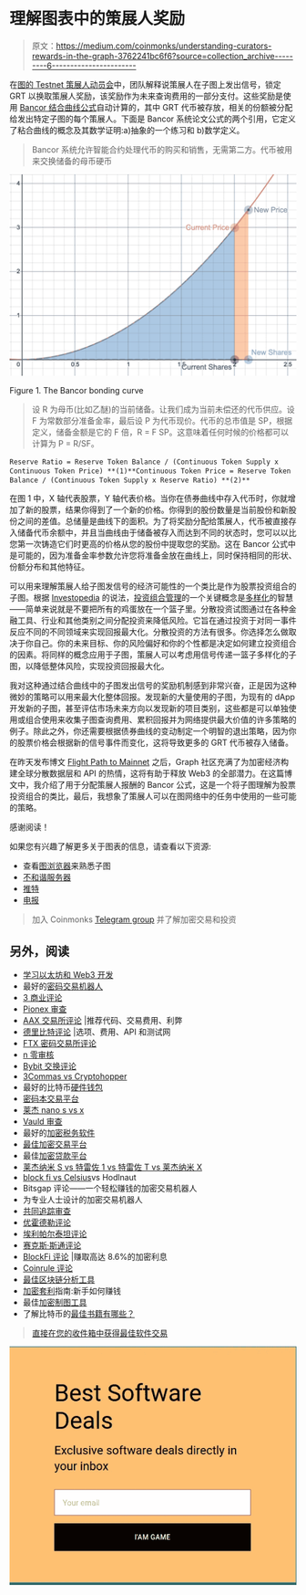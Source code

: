 # 理解图表中的策展人奖励

> 原文：<https://medium.com/coinmonks/understanding-curators-rewards-in-the-graph-3762241bc6f6?source=collection_archive---------6----------------------->

在[图的 Testnet 策展人动员会](https://www.youtube.com/watch?v=sM8XBg8YkP8&feature=youtu.be)中，团队解释说策展人在子图上发出信号，锁定 GRT 以换取策展人奖励，该奖励作为未来查询费用的一部分支付。这些奖励是使用 [Bancor 结合曲线公式](https://drive.google.com/file/d/0B3HPNP-GDn7aRkVaV3dkVl9NS2M/view)自动计算的，其中 GRT 代币被存放，相关的份额被分配给发出特定子图的每个策展人。下面是 Bancor 系统论文公式的两个引用，它定义了粘合曲线的概念及其数学证明:a)抽象的一个练习和 b)数学定义。

> Bancor 系统允许智能合约处理代币的购买和销售，无需第二方。代币被用来交换储备的母币硬币

![](img/fccf2f0047f5cbb27229ef921d2dbf55.png)

Figure 1\. The Bancor bonding curve

> 设 R 为母币(比如乙醚)的当前储备。让我们成为当前未偿还的代币供应。设 F 为常数部分准备金率，最后设 P 为代币现价。代币的总市值是 SP，根据定义，储备金额是它的 F 倍，R = F SP。这意味着任何时候的价格都可以计算为 P = R/SF。

```
Reserve Ratio = Reserve Token Balance / (Continuous Token Supply x Continuous Token Price) **(1)**Continuous Token Price = Reserve Token Balance / (Continuous Token Supply x Reserve Ratio) **(2)**
```

在图 1 中，X 轴代表股票，Y 轴代表价格。当你在债券曲线中存入代币时，你就增加了新的股票，结果你得到了一个新的价格。你得到的股份数量是当前股份和新股份之间的差值。总储量是曲线下的面积。为了将奖励分配给策展人，代币被直接存入储备代币余额中，并且当曲线由于储备被存入而达到不同的状态时，您可以以比您第一次铸造它们时更高的价格从您的股份中提取您的奖励。这在 Bancor 公式中是可能的，因为准备金率参数允许您将准备金放在曲线上，同时保持相同的形状、份额分布和其他特征。

可以用来理解策展人给子图发信号的经济可能性的一个类比是作为股票投资组合的子图。根据 [Investopedia](https://www.investopedia.com/terms/p/portfolio.asp) 的说法，[投资组合管理](https://www.investopedia.com/terms/p/portfoliomanagement.asp)的一个关键概念是[多样化](https://www.investopedia.com/terms/d/diversification.asp)的智慧——简单来说就是不要把所有的鸡蛋放在一个篮子里。分散投资试图通过在各种金融工具、行业和其他类别之间分配投资来降低风险。它旨在通过投资于对同一事件反应不同的不同领域来实现回报最大化。分散投资的方法有很多。你选择怎么做取决于你自己。你的未来目标、你的风险偏好和你的个性都是决定如何建立投资组合的因素。将同样的概念应用于子图，策展人可以考虑用信号传递一篮子多样化的子图，以降低整体风险，实现投资回报最大化。

我对这种通过结合曲线中的子图发出信号的奖励机制感到非常兴奋，正是因为这种微妙的策略可以用来最大化整体回报。发现新的大量使用的子图，为现有的 dApp 开发新的子图，甚至评估市场未来方向以发现新的项目类别，这些都是可以单独使用或组合使用来收集子图查询费用、累积回报并为网络提供最大价值的许多策略的例子。除此之外，你还需要根据债券曲线的变动制定一个明智的退出策略，因为你的股票价格会根据新的信号事件而变化，这将导致更多的 GRT 代币被存入储备。

在昨天发布博文 [Flight Path to Mainnet](https://thegraph.com/blog/flight-path-to-mainnet) 之后，Graph 社区充满了为加密经济构建全球分散数据层和 API 的热情，这将有助于释放 Web3 的全部潜力。在这篇博文中，我介绍了用于分配策展人报酬的 Bancor 公式，这是一个将子图理解为股票投资组合的类比，最后，我想象了策展人可以在图网络中的任务中使用的一些可能的策略。

感谢阅读！

如果您有兴趣了解更多关于图表的信息，请查看以下资源:

*   查看[图浏览器](https://thegraph.cmail20.com/t/j-l-ayhjhid-iydljjkuhy-d/)来熟悉子图
*   [不和谐服务器](https://thegraph.cmail20.com/t/j-l-ayhjhid-iydljjkuhy-u/)
*   [推特](https://twitter.com/graphprotocol?s=20)
*   [电报](https://t.me/GraphProtocol)

> 加入 Coinmonks [Telegram group](https://t.me/joinchat/EPmjKpNYwRMsBI4p) 并了解加密交易和投资

## 另外，阅读

*   [学习以太坊和 Web3 开发](http://blog.coincodecap.com/go/learn)
*   最好的[密码交易机器人](/coinmonks/crypto-trading-bot-c2ffce8acb2a)
*   [3 商业评论](/coinmonks/3commas-review-an-excellent-crypto-trading-bot-2020-1313a58bec92)
*   [Pionex 审查](/coinmonks/pionex-review-exchange-with-crypto-trading-bot-1e459d0191ea)
*   [AAX 交易所评论](/coinmonks/aax-exchange-review-2021-67c5ea09330c) |推荐代码、交易费用、利弊
*   [德里比特评论](/coinmonks/deribit-review-options-fees-apis-and-testnet-2ca16c4bbdb2) |选项、费用、API 和测试网
*   [FTX 密码交易所评论](/coinmonks/ftx-crypto-exchange-review-53664ac1198f)
*   [n 零审核](/coinmonks/ngrave-zero-review-c465cf8307fc)
*   [Bybit 交换评论](/coinmonks/bybit-exchange-review-dbd570019b71)
*   [3Commas vs Cryptohopper](/coinmonks/3commas-vs-pionex-vs-cryptohopper-best-crypto-bot-6a98d2baa203)
*   最好的比特币[硬件钱包](/coinmonks/the-best-cryptocurrency-hardware-wallets-of-2020-e28b1c124069?source=friends_link&sk=324dd9ff8556ab578d71e7ad7658ad7c)
*   [密码本交易平台](/coinmonks/top-10-crypto-copy-trading-platforms-for-beginners-d0c37c7d698c)
*   [莱杰 nano s vs x](https://blog.coincodecap.com/ledger-nano-s-vs-x)
*   [Vauld 审查](https://blog.coincodecap.com/vauld-review)
*   最好的[加密税务软件](/coinmonks/best-crypto-tax-tool-for-my-money-72d4b430816b)
*   [最佳加密交易平台](/coinmonks/the-best-crypto-trading-platforms-in-2020-the-definitive-guide-updated-c72f8b874555)
*   最佳[加密贷款平台](/coinmonks/top-5-crypto-lending-platforms-in-2020-that-you-need-to-know-a1b675cec3fa)
*   [莱杰纳米 S vs 特雷佐 1 vs 特雷佐 T vs 莱杰纳米 X](https://blog.coincodecap.com/ledger-nano-s-vs-trezor-one-ledger-nano-x-trezor-t)
*   [block fi vs Celsius](/coinmonks/blockfi-vs-celsius-vs-hodlnaut-8a1cc8c26630)vs Hodlnaut
*   Bitsgap 评论——一个轻松赚钱的加密交易机器人
*   为专业人士设计的加密交易机器人
*   [共同追踪审查](/coinmonks/cointracking-review-a-reliable-cryptocurrency-tax-software-5114e3eb5737)
*   [优霍德勒评论](/coinmonks/youhodler-4-easy-ways-to-make-money-98969b9689f2)
*   [埃利帕尔泰坦评论](/coinmonks/ellipal-titan-review-85e9071dd029)
*   [赛克斯·斯通评论](https://blog.coincodecap.com/secux-stone-hardware-wallet-review)
*   [BlockFi 评论](/coinmonks/blockfi-review-53096053c097) |赚取高达 8.6%的加密利息
*   [Coinrule 评论](https://blog.coincodecap.com/coinrule-review-a-perfect-trading-bot)
*   [最佳区块链分析工具](https://bitquery.io/blog/best-blockchain-analysis-tools-and-software)
*   [加密套利](/coinmonks/crypto-arbitrage-guide-how-to-make-money-as-a-beginner-62bfe5c868f6)指南:新手如何赚钱
*   最佳[加密制图工具](/coinmonks/what-are-the-best-charting-platforms-for-cryptocurrency-trading-85aade584d80)
*   了解比特币的[最佳书籍有哪些？](/coinmonks/what-are-the-best-books-to-learn-bitcoin-409aeb9aff4b)

> [直接在您的收件箱中获得最佳软件交易](/coinmonks/newsletters/coinmonks)

[![](img/160ce73bd06d46c2250251e7d5969f9d.png)](https://medium.com/coinmonks/newsletters/coinmonks)